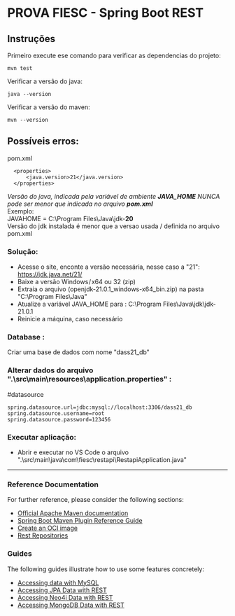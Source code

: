 # PROVA FIESC - Spring Boot REST

## Instruções 
Primeiro execute ese comando para verificar as dependencias do projeto:
```
mvn test
```

Verificar a versão do java:
```
java --version
```
Verificar a versão do maven:
```
mvn --version
```

## Possíveis erros:
pom.xml
```
  <properties>
      <java.version>21</java.version>
  </properties>
```
<i>Versão do java, indicada pela variável de ambiente <b>JAVA_HOME</b> NUNCA pode ser menor que indicada no arquivo <b>pom.xml</b></i><br />
Exemplo:<br />
JAVAHOME = C:\Program Files\Java\jdk-<b>20</b><br />
Versão do jdk instalada é menor que a versao usada / definida no arquivo pom.xml<br />

### Solução:
- Acesse o site, enconte a versão necessária, nesse caso a "21": https://jdk.java.net/21/
- Baixe a versão Windows / x64 ou 32 (zip) 
- Extraia o arquivo (openjdk-21.0.1_windows-x64_bin.zip) na pasta "C:\Program Files\Java"
- Atualize a variável JAVA_HOME para : C:\Program Files\Java\jdk\jdk-21.0.1
- Reinicie a máquina, caso necessário



### Database :
Criar uma base de dados com nome "dass21_db"


### Alterar dados do arquivo ".\src\main\resources\application.properties" :
#datasource
```
spring.datasource.url=jdbc:mysql://localhost:3306/dass21_db
spring.datasource.username=root
spring.datasource.password=123456
```

### Executar aplicação:
* Abrir e executar no VS Code  o arquivo ".\src\main\java\com\fiesc\restapi\RestapiApplication.java"


----------------------------------------------------------------

### Reference Documentation
For further reference, please consider the following sections:

* [Official Apache Maven documentation](https://maven.apache.org/guides/index.html)
* [Spring Boot Maven Plugin Reference Guide](https://docs.spring.io/spring-boot/docs/3.2.0/maven-plugin/reference/html/)
* [Create an OCI image](https://docs.spring.io/spring-boot/docs/3.2.0/maven-plugin/reference/html/#build-image)
* [Rest Repositories](https://docs.spring.io/spring-boot/docs/3.2.0/reference/htmlsingle/index.html#howto.data-access.exposing-spring-data-repositories-as-rest)

### Guides
The following guides illustrate how to use some features concretely:

* [Accessing data with MySQL](https://spring.io/guides/gs/accessing-data-mysql/)
* [Accessing JPA Data with REST](https://spring.io/guides/gs/accessing-data-rest/)
* [Accessing Neo4j Data with REST](https://spring.io/guides/gs/accessing-neo4j-data-rest/)
* [Accessing MongoDB Data with REST](https://spring.io/guides/gs/accessing-mongodb-data-rest/)

